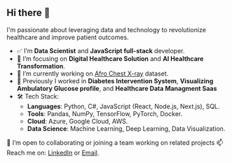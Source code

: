 ## Hi there 👋

I'm passionate about leveraging data and technology to revolutionize healthcare and improve patient outcomes.

- ✅ I’m **Data Scientist** and **JavaScript full-stack** developer.
- 🌱 I’m focusing on **Digital Healthcare Solution** and **AI Healthcare Transformation**.
- 🩻 I’m currently working on [Afro Chest X-ray](https://github.com/asmelashteka/Afro-Chest-X-ray) dataset.
- 🏩 Previously I worked in **Diabetes Intervention System**, **Visualizing Ambulatory Glucose profile**, and **Healthcare Data Managment Saas**
- 🛠️ Tech Stack:
  - **Languages**: Python, C#, JavaScript (React, Node.js, Next.js), SQL.
  - **Tools**: Pandas, NumPy, TensorFlow, PyTorch, Docker.
  - **Cloud**: Azure, Google Cloud, AWS.
  - **Data Science**: Machine Learning, Deep Learning, Data Visualization.

<!-- 🪪 I'm full-stack developer with 5 years of experience, played a key role in developing enterprise-level applications, including digital health solutions such as Diabetes Intervention System and healthcare data server management Saas. And, as a data scientist, my experience involves processing Glucose and DICOM images of X-ray, CT, and MRI, creating baseline ML models, and evaluating translation systems with a patient discharge prescription. This exposure has motivated me to focus on digital healthcare transformation and AI solutions. -->

👯 I’m open to collaborating or joining a team working on related projects
📫 Reach me on: [LinkedIn](https://www.linkedin/in/negasi-haile-abadi) or [Email](https://mail.google.com/mail/?extsrc=mailto&url=mailto:negasihaile.abadi@gmail.com).

<!--
**NegasiHaile/negasihaile** is a ✨ special ✨ repository because its `README.md` (this file) appears on your GitHub profile.

Here are some ideas to get you started:

- 🔭 I’m currently working on ...
- 🌱 I’m currently learning ...
- 👯 I’m looking to collaborate on ...
- 🤔 I’m looking for help with ...
- 💬 Ask me about ...
- 📫 How to reach me: ...
- 😄 Pronouns: ...
- ⚡ Fun fact: ...
-->
